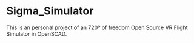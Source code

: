 # Sigma_Simulator
This is an personal project of an 720º of freedom Open Source VR Flight Simulator in OpenSCAD.

